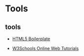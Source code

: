 # Tools

## tools

- [HTML5 Boilerplate](http://html5boilerplate.com/)

* [W3Schools Online Web Tutorials](http://www.w3schools.com/)
